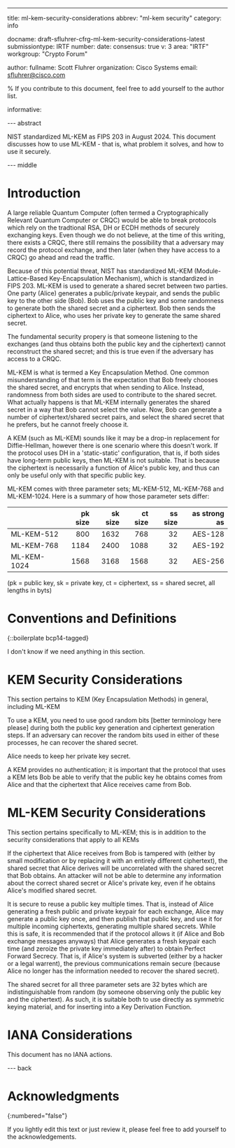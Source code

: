 ---
title: ml-kem-security-considerations
abbrev: "ml-kem security"
category: info

docname: draft-sfluhrer-cfrg-ml-kem-security-considerations-latest
submissiontype: IRTF
number:
date:
consensus: true
v: 3
area: "IRTF"
workgroup: "Crypto Forum"

author:
    fullname: Scott Fluhrer
    organization: Cisco Systems
    email: sfluhrer@cisco.com

% If you contribute to this document, feel free to add yourself to the author list.

informative:


--- abstract

NIST standardized ML-KEM as FIPS 203 in August 2024.  This document discusses how to use ML-KEM - that is, what problem it solves, and how to use it securely.

--- middle

# Introduction

A large reliable Quantum Computer (often termed a Cryptographically Relevant Quantum Computer or CRQC) would be able to break protocols which rely on the tradtional RSA, DH or ECDH methods of securely exchanging keys.  Even though we do not believe, at the time of this writing, there exists a CRQC, there still remains the possibility that a adversary may record the protocol exchange, and then later (when they have access to a CRQC) go ahead and read the traffic.

Because of this potential threat, NIST has standardized ML-KEM (Module-Lattice-Based Key-Encapsulation Mechanism), which is standardized in FIPS 203.  ML-KEM is used to generate a shared secret between two parties. One party (Alice) generates a public/private keypair, and sends the public key to the other side (Bob).  Bob uses the public key and some randomness to generate both the shared secret and a ciphertext.  Bob then sends the ciphertext to Alice, who uses her private key to generate the same shared secret.

The fundamental security propery is that someone listening to the exchanges (and thus obtains both the public key and the ciphertext) cannot reconstruct the shared secret; and this is true even if the adversary has access to a CRQC.

ML-KEM is what is termed a Key Encapsulation Method.  One common misunderstanding of that term is the expectation that Bob freely chooses the shared secret, and encrypts that when sending to Alice.  Instead, randomness from both sides are used to contribute to the shared secret.  What actually happens is that ML-KEM internally generates the shared secret in a way that Bob cannot select the value.  Now, Bob can generate a number of ciphertext/shared secret pairs, and select the shared secret that he prefers, but he cannot freely choose it.  

A KEM (such as ML-KEM) sounds like it may be a drop-in replacement for Diffie-Hellman, however there is one scenario where this doesn't work.  If the protocol uses DH in a 'static-static' configuration, that is, if both sides have long-term public keys, then ML-KEM is not suitable.  That is because the ciphertext is necessarily a function of Alice's public key, and thus can only be useful only with that specific public key.

ML-KEM comes with three parameter sets; ML-KEM-512, ML-KEM-768 and ML-KEM-1024.  Here is a summary of how those parameter sets differ:

|             | pk size  | sk size | ct size  | ss size  | as strong as |
| :---------- | -------: | ------: | -------: | -------: | -----------: |
| ML-KEM-512  |      800 |    1632 |      768 |       32 |      AES-128 |  
| ML-KEM-768  |     1184 |    2400 |     1088 |       32 |      AES-192 |
| ML-KEM-1024 |     1568 |    3168 |     1568 |       32 |      AES-256 |

(pk = public key, sk = private key, ct = ciphertext, ss = shared secret, all lengths in byts)

# Conventions and Definitions

{::boilerplate bcp14-tagged}

I don't know if we need anything in this section.

# KEM Security Considerations

This section pertains to KEM (Key Encapsulation Methods) in general, including ML-KEM

To use a KEM, you need to use good random bits [better terminology here please] during both the public key generation and ciphertext generation steps.  If an adversary can recover the random bits used in either of these processes, he can recover the shared secret.

Alice needs to keep her private key secret.

A KEM provides no authentication; it is important that the protocol that uses a KEM lets Bob be able to verify that the public key he obtains comes from Alice and that the ciphertext that Alice receives came from Bob.

# ML-KEM Security Considerations

This section pertains specifically to ML-KEM; this is in addition to the security considerations that apply to all KEMs

If the ciphertext that Alice receives from Bob is tampered with (either by small modification or by replacing it with an entirely different ciphertext), the shared secret that Alice derives will be uncorrelated with the shared secret that Bob obtains.  An attacker will not be able to determine any information about the correct shared secret or Alice's private key, even if he obtains Alice's modified shared secret.

It is secure to reuse a public key multiple times.  That is, instead of Alice generating a fresh public and private keypair for each exchange, Alice may generate a public key once, and then publish that public key, and use it for multiple incoming ciphertexts, generating multiple shared secrets.  While this is safe, it is recommended that if the protocol allows it (if Alice and Bob exchange messages anyways) that Alice generates a fresh keypair each time (and zeroize the private key immediately after) to obtain Perfect Forward Secrecy.  That is, if Alice's system is subverted (either by a hacker or a legal warrent), the previous communications remain secure (because Alice no longer has the information needed to recover the shared secret).

The shared secret for all three parameter sets are 32 bytes which are indistinguishable from random (by someone observing only the public key and the ciphertext).  As such, it is suitable both to use directly as symmetric keying material, and for inserting into a Key Derivation Function.

# IANA Considerations

This document has no IANA actions.

--- back

# Acknowledgments
{:numbered="false"}

If you lightly edit this text or just review it, please feel free to add yourself to the acknowledgements.
